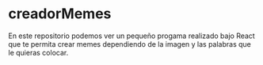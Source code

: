 # creadorMemes
En este repositorio podemos ver un pequeño progama realizado bajo React que te permita crear memes dependiendo de la imagen y las palabras que le quieras colocar.
